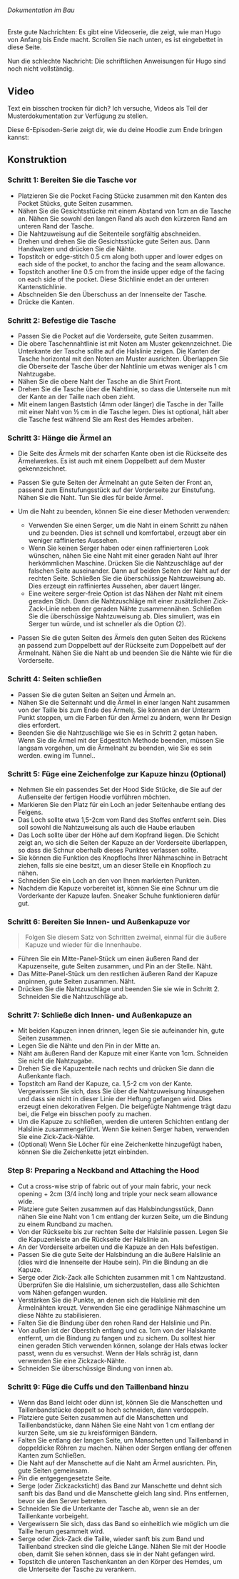 <Note>

###### Dokumentation im Bau

Erste gute Nachrichten: Es gibt eine Videoserie, die zeigt, wie man Hugo von Anfang bis Ende macht.
Scrollen Sie nach unten, es ist eingebettet in diese Seite.

Nun die schlechte Nachricht: Die schriftlichen Anweisungen für Hugo sind noch nicht vollständig.

</Note>

## Video

Text ein bisschen trocken für dich? Ich versuche, Videos als Teil der Musterdokumentation zur Verfügung zu stellen.

Diese 6-Episoden-Serie zeigt dir, wie du deine Hoodie zum Ende bringen kannst:

<YouTube id='PL1gv5yv3DoZOHLjisuD1JcUPTkFy_IGGO' playlist />

## Konstruktion

### Schritt 1: Bereiten Sie die Tasche vor

- Platzieren Sie die Pocket Facing Stücke zusammen mit den Kanten des Pocket Stücks, gute Seiten zusammen.
- Nähen Sie die Gesichtsstücke mit einem Abstand von 1cm an die Tasche an.  Nähen Sie sowohl den langen Rand als auch den kürzeren Rand am unteren Rand der Tasche.
- Die Nahtzuweisung auf die Seitenteile sorgfältig abschneiden.
- Drehen und drehen Sie die Gesichtsstücke gute Seiten aus.  Dann Handwalzen und drücken Sie die Nähte.
- Topstitch or edge-stitch 0.5 cm along both upper and lower edges on each side of the pocket, to anchor the facing and the seam allowance.
- Topstitch another line 0.5 cm from the inside upper edge of the facing on each side of the pocket.  Diese Stichlinie endet an der unteren Kantenstichlinie.
- Abschneiden Sie den Überschuss an der Innenseite der Tasche.
- Drücke die Kanten.

### Schritt 2: Befestige die Tasche

- Passen Sie die Pocket auf die Vorderseite, gute Seiten zusammen.
- Die obere Taschennahtlinie ist mit Noten am Muster gekennzeichnet.  Die Unterkante der Tasche sollte auf die Halslinie zeigen.  Die Kanten der Tasche horizontal mit den Noten am Muster ausrichten. Überlappen Sie die Oberseite der Tasche über der Nahtlinie um etwas weniger als 1 cm Nahtzugabe.
- Nähen Sie die obere Naht der Tasche an die Shirt Front.
- Drehen Sie die Tasche über die Nahtlinie, so dass die Unterseite nun mit der Kante an der Taille nach oben zieht.
- Mit einem langen Baststich (4mm oder länger) die Tasche in der Taille mit einer Naht von ½ cm in die Tasche legen.  Dies ist optional, hält aber die Tasche fest während Sie am Rest des Hemdes arbeiten.

### Schritt 3: Hänge die Ärmel an

- Die Seite des Ärmels mit der scharfen Kante oben ist die Rückseite des Ärmelwerkes.  Es ist auch mit einem Doppelbett auf dem Muster gekennzeichnet.

- Passen Sie gute Seiten der Ärmelnaht an gute Seiten der Front an, passend zum Einstufungsstück auf der Vorderseite zur Einstufung. Nähen Sie die Naht.  Tun Sie dies für beide Ärmel.

- Um die Naht zu beenden, können Sie eine dieser Methoden verwenden:

  - Verwenden Sie einen Serger, um die Naht in einem Schritt zu nähen und zu beenden.  Dies ist schnell und komfortabel, erzeugt aber ein weniger raffiniertes Aussehen.
  - Wenn Sie keinen Serger haben oder einen raffinierteren Look wünschen, nähen Sie eine Naht mit einer geraden Naht auf Ihrer herkömmlichen Maschine. Drücken Sie die Nahtzuschläge auf der falschen Seite auseinander.  Dann auf beiden Seiten der Naht auf der rechten Seite.  Schließen Sie die überschüssige Nahtzuweisung ab.  Dies erzeugt ein raffiniertes Aussehen, aber dauert länger.
  - Eine weitere serger-freie Option ist das Nähen der Naht mit einem geraden Stich. Dann die Nahtzuschläge mit einer zusätzlichen Zick-Zack-Linie neben der geraden Nähte zusammennähen.  Schließen Sie die überschüssige Nahtzuweisung ab.  Dies simuliert, was ein Serger tun würde, und ist schneller als die Option (2).

- Passen Sie die guten Seiten des Ärmels den guten Seiten des Rückens an passend zum Doppelbett auf der Rückseite zum Doppelbett auf der Ärmelnaht.  Nähen Sie die Naht ab und beenden Sie die Nähte wie für die Vorderseite.

### Schritt 4: Seiten schließen

- Passen Sie die guten Seiten an Seiten und Ärmeln an.
- Nähen Sie die Seitennaht und die Ärmel in einer langen Naht zusammen von der Taille bis zum Ende des Ärmels.  Sie können an der Unterarm Punkt stoppen, um die Farben für den Ärmel zu ändern, wenn Ihr Design dies erfordert.
- Beenden Sie die Nahtzuschläge wie Sie es in Schritt 2 getan haben.  Wenn Sie die Ärmel mit der Edgestitch Methode beenden, müssen Sie langsam vorgehen, um die Ärmelnaht zu beenden, wie Sie es sein werden. ewing im Tunnel..

### Schritt 5: Füge eine Zeichenfolge zur Kapuze hinzu (Optional)

- Nehmen Sie ein passendes Set der Hood Side Stücke, die Sie auf der Außenseite der fertigen Hoodie vorführen möchten.
- Markieren Sie den Platz für ein Loch an jeder Seitenhaube entlang des Felgens.
- Das Loch sollte etwa 1,5-2cm vom Rand des Stoffes entfernt sein.  Dies soll sowohl die Nahtzuweisung als auch die Haube erlauben
- Das Loch sollte über der Höhe auf dem Kopfrand liegen.  Die Schicht zeigt an, wo sich die Seiten der Kapuze an der Vorderseite überlappen, so dass die Schnur oberhalb dieses Punktes verlassen sollte.
- Sie können die Funktion des Knopflochs Ihrer Nähmaschine in Betracht ziehen, falls sie eine besitzt, um an dieser Stelle ein Knopfloch zu nähen.
- Schneiden Sie ein Loch an den von Ihnen markierten Punkten.
- Nachdem die Kapuze vorbereitet ist, können Sie eine Schnur um die Vorderkante der Kapuze laufen.  Sneaker Schuhe funktionieren dafür gut.

### Schritt 6: Bereiten Sie Innen- und Außenkapuze vor

> Folgen Sie diesem Satz von Schritten zweimal, einmal für die äußere Kapuze und wieder für die Innenhaube.

- Führen Sie ein Mitte-Panel-Stück um einen äußeren Rand der Kapuzenseite, gute Seiten zusammen, und Pin an der Stelle.  Näht.
- Das Mitte-Panel-Stück um den restlichen äußeren Rand der Kapuze anpinnen, gute Seiten zusammen. Näht.
- Drücken Sie die Nahtzuschläge und beenden Sie sie wie in Schritt 2.  Schneiden Sie die Nahtzuschläge ab.

### Schritt 7: Schließe dich Innen- und Außenkapuze an

- Mit beiden Kapuzen innen drinnen, legen Sie sie aufeinander hin, gute Seiten zusammen.
- Legen Sie die Nähte und den Pin in der Mitte an.
- Näht am äußeren Rand der Kapuze mit einer Kante von 1cm.  Schneiden Sie nicht die Nahtzugabe.
- Drehen Sie die Kapuzenteile nach rechts und drücken Sie dann die Außenkante flach.
- Topstitch am Rand der Kapuze, ca. 1,5-2 cm von der Kante.  Vergewissern Sie sich, dass Sie über die Nahtzuweisung hinausgehen und dass sie nicht in dieser Linie der Heftung gefangen wird. Dies erzeugt einen dekorativen Felgen.  Die beigefügte Nahtmenge trägt dazu bei, die Felge ein bisschen poofy zu machen.
- Um die Kapuze zu schließen, werden die unteren Schichten entlang der Halslinie zusammengeführt.  Wenn Sie keinen Serger haben, verwenden Sie eine Zick-Zack-Nähte.
- (Optional) Wenn Sie Löcher für eine Zeichenkette hinzugefügt haben, können Sie die Zeichenkette jetzt einbinden.

### Step 8: Preparing a Neckband and Attaching the Hood

- Cut a cross-wise strip of fabric out of your main fabric, your neck opening + 2cm (3/4 inch) long and triple your neck seam allowance wide.
- Platziere gute Seiten zusammen auf das Halsbindungsstück, Dann nähen Sie eine Naht von 1 cm entlang der kurzen Seite, um die Bindung zu einem Rundband zu machen.
- Von der Rückseite bis zur rechten Seite der Halslinie passen. Legen Sie die Kapuzenleiste an die Rückseite der Halslinie an.
- An der Vorderseite arbeiten und die Kapuze an den Hals befestigen.
- Passen Sie die gute Seite der Halsbindung an die äußere Halslinie an (dies wird die Innenseite der Haube sein). Pin die Bindung an die Kapuze.
- Serge oder Zick-Zack alle Schichten zusammen mit 1 cm Nahtzustand.  Überprüfen Sie die Halslinie, um sicherzustellen, dass alle Schichten vom Nähen gefangen wurden.
- Verstärken Sie die Punkte, an denen sich die Halslinie mit den Ärmelnähten kreuzt.  Verwenden Sie eine geradlinige Nähmaschine um diese Nähte zu stabilisieren.
- Falten Sie die Bindung über den rohen Rand der Halslinie und Pin.
- Von außen ist der Oberstich entlang und ca. 1cm von der Halskante entfernt, um die Bindung zu fangen und zu sichern.  Du solltest hier einen geraden Stich verwenden können, solange der Hals etwas locker passt, wenn du es versuchst.  Wenn der Hals schräg ist, dann verwenden Sie eine Zickzack-Nähte.
- Schneiden Sie überschüssige Bindung von innen ab.

### Schritt 9: Füge die Cuffs und den Taillenband hinzu

- Wenn das Band leicht oder dünn ist, können Sie die Manschetten und Taillenbandstücke doppelt so hoch schneiden, dann verdoppeln.
- Platziere gute Seiten zusammen auf die Manschetten und Taillenbandstücke, dann Nähen Sie eine Naht von 1 cm entlang der kurzen Seite, um sie zu kreisförmigen Bändern.
- Falten Sie entlang der langen Seite, um Manschetten und Taillenband in doppeldicke Röhren zu machen. Nähen oder Sergen entlang der offenen Kanten zum Schließen.
- Die Naht auf der Manschette auf die Naht am Ärmel ausrichten.  Pin, gute Seiten gemeinsam.
- Pin die entgegengesetzte Seite.
- Serge (oder Zickzacksticht) das Band zur Manschette und dehnt sich sanft bis das Band und die Manschette gleich lang sind.  Pins entfernen, bevor sie den Server betreten.
- Schneiden Sie die Unterkante der Tasche ab, wenn sie an der Taillenkante vorbeigeht.
- Vergewissern Sie sich, dass das Band so einheitlich wie möglich um die Taille herum gesammelt wird.
- Serge oder Zick-Zack die Taille, wieder sanft bis zum Band und Taillenband strecken sind die gleiche Länge.  Nähen Sie mit der Hoodie oben, damit Sie sehen können, dass sie in der Naht gefangen wird.
- Topstitch die unteren Taschenkanten an den Körper des Hemdes, um die Unterseite der Tasche zu verankern.
